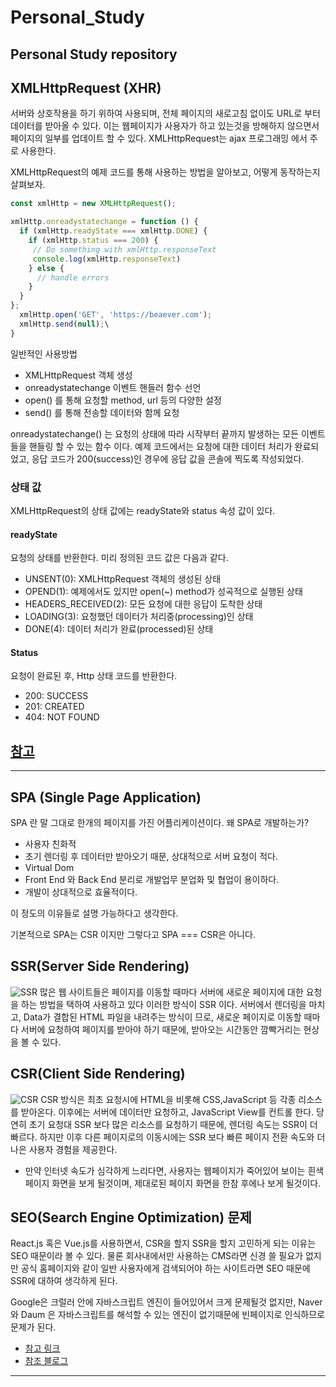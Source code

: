 # Personal_Study

## Personal Study repository

## XMLHttpRequest (XHR)

서버와 상호작용을 하기 위하여 사용되며, 전체 페이지의 새로고침 없이도 URL로 부터 데이터를 받아올 수 있다.
이는 웹페이지가 사용자가 하고 있는것을 방해하지 않으면서 페이지의 일부를 업데이트 할 수 있다.
XMLHttpRequest는 ajax 프로그래밍 에서 주로 사용한다.

XMLHttpRequest의 예제 코드를 통해 사용하는 방법을 알아보고, 어떻게 동작하는지 살펴보자.

```javascript
const xmlHttp = new XMLHttpRequest();

xmlHttp.onreadystatechange = function () {
  if (xmlHttp.readyState === xmlHttp.DONE) {
    if (xmlHttp.status === 200) {
     // Do something with xmlHttp.responseText
     console.log(xmlHttp.responseText)
    } else {
      // handle errors
    }
  }
};
  xmlHttp.open('GET', 'https://beaever.com');
  xmlHttp.send(null);\
}
```

일반적인 사용방법

- XMLHttpRequest 객체 생성
- onreadystatechange 이벤트 핸들러 함수 선언
- open() 를 통해 요청할 method, url 등의 다양한 설정
- send() 를 통해 전송할 데이터와 함께 요청

onreadystatechange() 는 요청의 상태에 따라 시작부터 끝까지 발생하는 모든 이벤트들을 핸들링 할 수 있는 함수 이다.
예제 코드에서는 요청에 대한 데이터 처리가 완료되었고, 응답 코드가 200(success)인 경우에 응답 값을 콘솔에 찍도록 작성되었다.

### 상태 값

XMLHttpRequest의 상태 값에는 readyState와 status 속성 값이 있다.

#### readyState

요청의 상태를 반환한다.
미리 정의된 코드 값은 다음과 같다.

- UNSENT(0): XMLHttpRequest 객체의 생성된 상태
- OPEND(1): 예제에서도 있지만 open(~) method가 성곡적으로 실행된 상태
- HEADERS_RECEIVED(2): 모든 요청에 대한 응답이 도착한 상태
- LOADING(3): 요청했던 데이터가 처리중(processing)인 상태
- DONE(4): 데이터 처리가 완료(processed)된 상태

#### Status

요청이 완료된 후, Http 상태 코드를 반환한다.

- 200: SUCCESS
- 201: CREATED
- 404: NOT FOUND

## [참고](https://developer.mozilla.org/ko/docs/Web/HTTP/Statu)

---

## SPA (Single Page Application)

SPA 란 말 그대로 한개의 페이지를 가진 어플리케이션이다.
왜 SPA로 개발하는가?

- 사용자 친화적
- 초기 렌더링 후 데이터만 받아오기 때문, 상대적으로 서버 요청이 적다.
- Virtual Dom
- Front End 와 Back End 분리로 개발업무 분업화 및 협업이 용이하다.
- 개발이 상대적으로 효율적이다.

이 정도의 이유들로 설명 가능하다고 생각한다.

기본적으로 SPA는 CSR 이지만 그렇다고 SPA === CSR은 아니다.

## SSR(Server Side Rendering)

![SSR](../img/SSR.png 'SSR의 과정')
많은 웹 사이트들은 페이지를 이동할 때마다 서버에 새로운 페이지에 대한 요청을 하는 방법을 택하여 사용하고 있다 이러한 방식이 SSR 이다.
서버에서 렌더링을 마치고, Data가 결합된 HTML 파일을 내려주는 방식이 므로, 새로운 페이지로 이동할 때마다 서버에 요청하여 페이지를 받아야 하기 때문에, 받아오는 시간동안 깜빡거리는 현상을 볼 수 있다.

## CSR(Client Side Rendering)

![CSR](../img/CSR.png 'CSR의 과정')
CSR 방식은 최초 요청시에 HTML을 비롯해 CSS,JavaScript 등 각종 리소스를 받아온다. 이후에는 서버에 데이터만 요청하고, JavaScript View를 컨트롤 한다.
당연히 초기 요청대 SSR 보다 많은 리소스를 요청하기 때문에, 렌더링 속도는 SSR이 더 빠르다.
하지만 이후 다른 페이지로의 이동시에는 SSR 보다 빠른 페이지 전환 속도와 더 나은 사용자 경험을 제공한다.

- 만약 인터넷 속도가 심각하게 느리다면, 사용자는 웹페이지가 죽어있어 보이는 흰색 페이지 화면을 보게 될것이며, 제대로된 페이지 화면을 한참 후에나 보게 될것이다.

## SEO(Search Engine Optimization) 문제

React.js 혹은 Vue.js를 사용하면서, CSR을 할지 SSR을 할지 고민하게 되는 이유는 SEO 때문이라 볼 수 있다.
물론 회사내에서만 사용하는 CMS라면 신경 쓸 필요가 없지만 공식 홈페이지와 같이 일반 사용자에게 검색되어야 하는 사이트라면 SEO 때문에 SSR에 대하여 생각하게 된다.

Google은 크럴러 안에 자바스크립트 엔진이 들어있어서 크게 문제될것 없지만, Naver 와 Daum 은 자바스크립트를 해석할 수 있는 엔진이 없기때문에 빈페이지로 인식하므로 문제가 된다.
- [참고 링크](https://hyunseob.github.io/2019/05/26/google-io-2019-day-3/)
- [참조 블로그](https://velog.io/@ru_bryunak/SPA-%EC%82%AC%EC%9A%A9%EC%97%90%EC%84%9C%EC%9D%98-SSR%EA%B3%BC-CSR)
----

